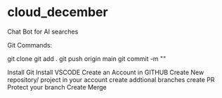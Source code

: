 # cloud_december

Chat Bot for AI searches

Git Commands:

git clone
git add .
git push origin main 
git commit -m ""


Install Git
Install VSCODE
Create an Account in GITHUB
Create New repository/ project in your account 
create addtional branches
create PR
Protect your branch
Create Merge
